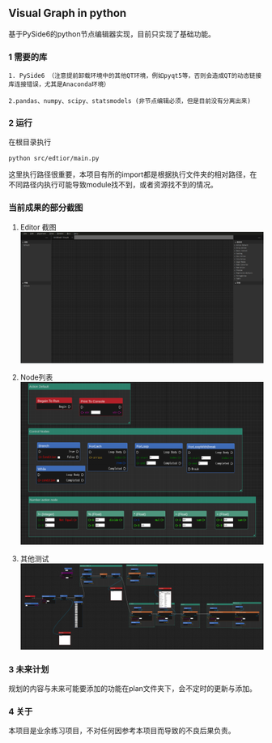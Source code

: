 ## Visual Graph in python
基于PySide6的python节点编辑器实现，目前只实现了基础功能。

### 1 需要的库
  
    1. PySide6 （注意提前卸载环境中的其他QT环境，例如pyqt5等，否则会造成QT的动态链接库连接错误，尤其是Anaconda环境）

    2.pandas、numpy、scipy、statsmodels (非节点编辑必须，但是目前没有分离出来)

### 2 运行
在根目录执行

    python src/edtior/main.py 

这里执行路径很重要，本项目有所的import都是根据执行文件夹的相对路径，在不同路径内执行可能导致module找不到，或者资源找不到的情况。

### 当前成果的部分截图

1. Editor 截图
![editor](img/editor.png)

2. Node列表
![node](img/nodes.png)


3. 其他测试
![node](img/test.png)


### 3 未来计划
规划的内容与未来可能要添加的功能在plan文件夹下，会不定时的更新与添加。

### 4 关于
本项目是业余练习项目，不对任何因参考本项目而导致的不良后果负责。





